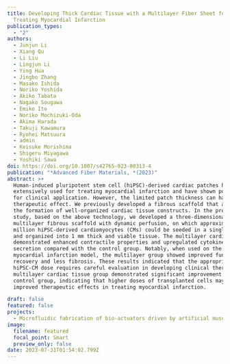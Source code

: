 ```yaml
---
title: Developing Thick Cardiac Tissue with a Multilayer Fiber Sheet for
  Treating Myocardial Infarction
publication_types:
  - "2"
authors:
  - Junjun Li
  - Xiang Qu
  - Li Liu
  - Lingjun Li
  - Ying Hua
  - Jingbo Zhang
  - Masako Ishida
  - Noriko Yoshida
  - Akiko Tabata
  - Nagako Sougawa
  - Emiko Ito
  - Noriko Mochizuki-Oda
  - Akima Harada
  - Takuji Kawamura
  - Ryohei Matsuura
  - admin
  - Keisuke Morishima
  - Shigeru Miyagawa
  - Yoshiki Sawa
doi: https://doi.org/10.1007/s42765-023-00313-4
publication: "*Advanced Fiber Materials, *(2023)"
abstract: >+
  Human-induced pluripotent stem cell (hiPSC)-derived cardiac patches have been
  extensively used for treating myocardial infarction and have shown potential
  for clinical application. However, the limited patch thickness can hamper its
  therapeutic effect. We previously developed a fibrous scaffold that allowed
  the formation of well-organized cardiac tissue constructs. In the present
  study, based on the above technology, we developed a three-dimensional
  multilayer fibrous scaffold with dynamic perfusion, on which approximately 20
  million hiPSC-derived cardiomyocytes (CMs) could be seeded in a single step
  and organized into 1 mm thick and viable tissue. The multilayer cardiac tissue
  demonstrated enhanced contractile properties and upregulated cytokine
  secretion compared with the control group. Notably, when used on the
  myocardial infarction model, the multilayer group showed improved functional
  recovery and less fibrosis. These results indicated that the appropriate
  hiPSC-CM dose requires careful evaluation in developing clinical therapy. The
  multilayer cardiac tissue group demonstrated significant improvement than the
  control group, indicating that higher doses of transplanted cells may have
  improved therapeutic effects in treating myocardial infarction.

draft: false
featured: false
projects:
  - Microfluidic fabrication of bio-actuators driven by artificial muscle
image:
  filename: featured
  focal_point: Smart
  preview_only: false
date: 2023-07-31T01:54:02.799Z
---
```


